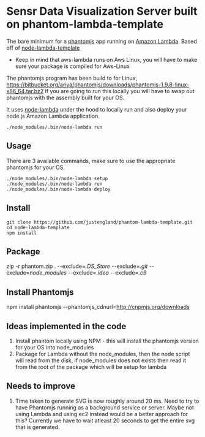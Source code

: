 # Sensr Data Visualization Server built on phantom-lambda-template

The bare minimum for a [phantomjs](http://phantomjs.org/) app running on [Amazon Lambda](http://aws.amazon.com/lambda/).
Based off of [node-lambda-template](https://github.com/rebelmail/node-lambda-template)

* Keep in mind that aws-lambda runs on Aws Linux, you will have to make sure your package is compiled for Aws-Linux

The phantomjs program has been build to for Linux, https://bitbucket.org/ariya/phantomjs/downloads/phantomjs-1.9.8-linux-x86_64.tar.bz2
If you are going to run this locally you will have to swap out phantomjs with the assembly built for your OS.

It uses [node-lambda](https://github.com/rebelmail/node-lambda) under the hood to locally run and also deploy your node.js Amazon Lambda application.

```
./node_modules/.bin/node-lambda run
```

## Usage

There are 3 available commands, make sure to use the appropriate phantomjs for your OS. 

```
./node_modules/.bin/node-lambda setup
./node_modules/.bin/node-lambda run
./node_modules/.bin/node-lambda deploy
```

## Install

```
git clone https://github.com/justengland/phantom-lambda-template.git
cd node-lambda-template
npm install
```

## Package
zip -r phantom.zip . --exclude=*.DS_Store* --exclude=*.git* --exclude=*node_modules* --exclude=*.idea* --exclude=*.c9*


## Install Phantomjs
npm install phantomjs --phantomjs_cdnurl=http://cnpmjs.org/downloads


## Ideas implemented in the code 
1. Install phantom locally using NPM - this will install the phantomjs version for your OS into node_modules
2. Package for Lambda without the node_modules, then the node script will read from the disk, 
    if node_modules does not exists then read it from the root of the package which will be setup for lambda

## Needs to improve
1. Time taken to generate SVG is now roughly around 20 ms. Need to try to have Phantomjs running as a background service or server. Maybe not using Lambda and 
using ec2 instead would be a better approach for this? Currently we have to wait atleast 20 seconds to get the entire svg that is generated.
